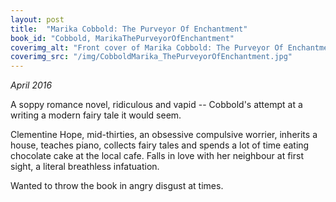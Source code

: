 ```yaml
---
layout: post
title:  "Marika Cobbold: The Purveyor Of Enchantment"
book_id: "Cobbold, MarikaThePurveyorOfEnchantment"
coverimg_alt: "Front cover of Marika Cobbold: The Purveyor Of Enchantment"
coverimg_src: "/img/CobboldMarika_ThePurveyorOfEnchantment.jpg"
---
```


_April 2016_

A soppy romance novel, ridiculous and vapid -- Cobbold's attempt at a
writing a modern fairy tale it would seem.

Clementine Hope, mid-thirties, an obsessive compulsive worrier,
inherits a house, teaches piano, collects fairy tales and spends a lot
of time eating chocolate cake at the local cafe. Falls in love with
her neighbour at first sight, a literal breathless infatuation.

Wanted to throw the book in angry disgust at times.
